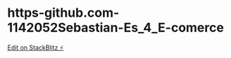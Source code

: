 # https-github.com-1142052Sebastian-Es_4_E-comerce

[Edit on StackBlitz ⚡️](https://stackblitz.com/edit/web-platform-ftqtvl)